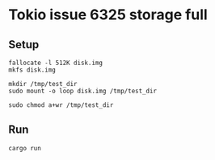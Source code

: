 # Tokio issue 6325 storage full

## Setup

```shell
fallocate -l 512K disk.img
mkfs disk.img

mkdir /tmp/test_dir
sudo mount -o loop disk.img /tmp/test_dir

sudo chmod a+wr /tmp/test_dir
```

## Run

```shell
cargo run
```
